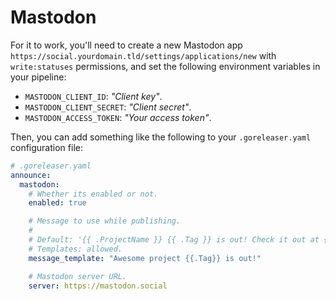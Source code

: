 # Mastodon

For it to work, you'll need to create a new Mastodon app
`https://social.yourdomain.tld/settings/applications/new` with `write:statuses`
permissions, and set the following environment variables in your pipeline:

- `MASTODON_CLIENT_ID`: _"Client key"_.
- `MASTODON_CLIENT_SECRET`: _"Client secret"_.
- `MASTODON_ACCESS_TOKEN`: _"Your access token"_.

Then, you can add something like the following to your `.goreleaser.yaml`
configuration file:

```yaml
# .goreleaser.yaml
announce:
  mastodon:
    # Whether its enabled or not.
    enabled: true

    # Message to use while publishing.
    #
    # Default: '{{ .ProjectName }} {{ .Tag }} is out! Check it out at {{ .ReleaseURL }}'.
    # Templates: allowed.
    message_template: "Awesome project {{.Tag}} is out!"

    # Mastodon server URL.
    server: https://mastodon.social
```

<!-- md:templates -->
